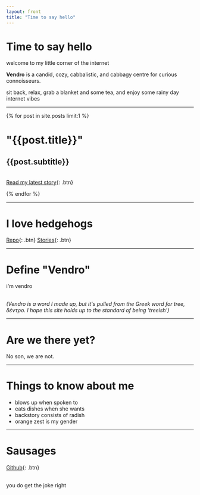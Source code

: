 ```yaml
---
layout: front
title: "Time to say hello"
---
```


# Time to say hello

welcome to my little corner of the internet

**Vendro** is a candid, cozy, cabbalistic, and cabbagy centre for curious connoisseurs.

sit back, relax, grab a blanket and some tea, and enjoy some rainy day internet vibes

<!-- I wish you a happy birthday, happy new year, happy hanukah, and happy groundhog day. -->

---

{% for post in site.posts limit:1 %}

# "{{post.title}}"

## {{post.subtitle}}

\
[Read my latest story]({{post.url}}){: .btn}

{% endfor %}

---

# I love hedgehogs

[Repo]({{site.repo}}){: .btn}
[Stories](posts){: .btn}

---

# Define "Vendro"

i'm vendro

\
_(Vendro is a word I made up, but it's pulled from the Greek word for tree, δέντρο. I hope this site holds up to the standard of being 'treeish')_

---

# Are we there yet?

No son, we are not.

---

# Things to know about me

-   blows up when spoken to
-   eats dishes when she wants
-   backstory consists of radish
-   orange zest is my gender

---

# Sausages

[Github](https://github.com/kanennn){: .btn}

\
you do get the joke right
